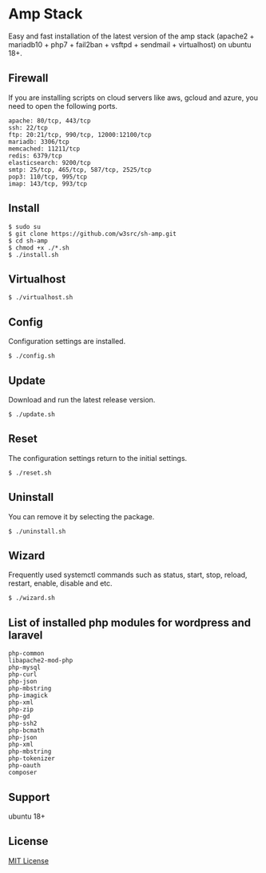# Amp Stack   
Easy and fast installation of the latest version of the amp stack (apache2 + mariadb10 + php7 + fail2ban + vsftpd + sendmail + virtualhost) on ubuntu 18+.   

## Firewall   
If you are installing scripts on cloud servers like aws, gcloud and azure, you need to open the following ports.   
```
apache: 80/tcp, 443/tcp
ssh: 22/tcp
ftp: 20:21/tcp, 990/tcp, 12000:12100/tcp
mariadb: 3306/tcp
memcached: 11211/tcp
redis: 6379/tcp
elasticsearch: 9200/tcp
smtp: 25/tcp, 465/tcp, 587/tcp, 2525/tcp
pop3: 110/tcp, 995/tcp
imap: 143/tcp, 993/tcp
```

## Install   
```
$ sudo su
$ git clone https://github.com/w3src/sh-amp.git
$ cd sh-amp
$ chmod +x ./*.sh
$ ./install.sh
```

## Virtualhost   
```
$ ./virtualhost.sh
```

## Config   
Configuration settings are installed.   
```
$ ./config.sh
```

## Update   
Download and run the latest release version.   
```
$ ./update.sh
```

## Reset   
The configuration settings return to the initial settings.   
```
$ ./reset.sh
```

## Uninstall   
You can remove it by selecting the package.   
```
$ ./uninstall.sh
```

## Wizard   
Frequently used systemctl commands such as status, start, stop, reload, restart, enable, disable and etc.
```
$ ./wizard.sh
```

## List of installed php modules for wordpress and laravel   
```
php-common
libapache2-mod-php
php-mysql
php-curl
php-json
php-mbstring
php-imagick
php-xml
php-zip
php-gd
php-ssh2
php-bcmath
php-json
php-xml
php-mbstring
php-tokenizer
php-oauth
composer
```

## Support
ubuntu 18+

## License   
[MIT License](LICENSE)   